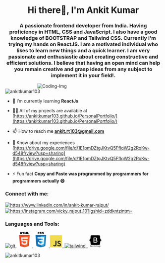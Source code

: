 <h1 align="center">Hi there👋, I'm Ankit Kumar</h1>
<h3 align="center">A passionate frontend developer from India. Having proficiency in HTML, CSS and JavaScript. I also have a good knowledge of BOOTSTRAP and Tailwind CSS. Currently i'm trying my hands on ReactJS. I am a motivated individual who likes to learn new things and a quick learner. I am very passionate and enthusiastic about creating constructive and efficient solutions. I believe that having an open mind can help you remain creative and grasp ideas from any subject to implement it in your field!.</h3>

<img align="right" alt="Coding-Img" width="400" src="https://camo.githubusercontent.com/97d0c0c4209208d8ec9573c7e213e05872a9f59b703868647b559b77af601cc6/68747470733a2f2f692e70696e696d672e636f6d2f6f726967696e616c732f65382f66342f35332f65386634353334363961336563393765636433353464663436356437333931332e676966">

<p align="left"> <img src="https://komarev.com/ghpvc/?username=ankitkumar103&label=Profile%20views&color=0e75b6&style=flat" alt="ankitkumar103" /> </p>

- 🌱 I’m currently learning **ReactJs**

- 👨‍💻 All of my projects are available at [https://ankitkumar103.github.io/PersonalPortfolio/](https://ankitkumar103.github.io/PersonalPortfolio/)

- 📫 How to reach me **ankit.rt103@gmail.com**

- 📄 Know about my experiences [https://drive.google.com/file/d/1E1pmDZtgJKtvQ5FflqW2g2RoKw-d548f/view?usp=sharing](https://drive.google.com/file/d/1E1pmDZtgJKtvQ5FflqW2g2RoKw-d548f/view?usp=sharing)

- ⚡ Fun fact **Copy and Paste was programmed by programmers for programmers actually 😄**

<h3 align="left">Connect with me:</h3>
<p align="left">
<a href="https://linkedin.com/in/https://www.linkedin.com/in/ankit-kumar-rajput/" target="blank"><img align="center" src="https://raw.githubusercontent.com/rahuldkjain/github-profile-readme-generator/master/src/images/icons/Social/linked-in-alt.svg" alt="https://www.linkedin.com/in/ankit-kumar-rajput/" height="30" width="40" /></a>
<a href="https://instagram.com/https://instagram.com/vicky_rajput_10?igshid=zddkntzintm=" target="blank"><img align="center" src="https://raw.githubusercontent.com/rahuldkjain/github-profile-readme-generator/master/src/images/icons/Social/instagram.svg" alt="https://instagram.com/vicky_rajput_10?igshid=zddkntzintm=" height="30" width="40" /></a>
</p>

<h3 align="left">Languages and Tools:</h3>
<p align="left">
  <a href="https://git-scm.com/" target="_blank" rel="noreferrer"> <img src="https://www.vectorlogo.zone/logos/git-scm/git-scm-icon.svg" alt="git" width="40" height="40"/> </a>
    <a href="https://www.w3.org/html/" target="_blank" rel="noreferrer"> <img src="https://raw.githubusercontent.com/devicons/devicon/master/icons/html5/html5-original-wordmark.svg" alt="html5" width="50" height="50"/> </a>
    <a href="https://www.w3schools.com/css/" target="_blank" rel="noreferrer"> <img src="https://raw.githubusercontent.com/devicons/devicon/master/icons/css3/css3-original-wordmark.svg" alt="css3" width="50" height="50"/> </a>
    <a href="https://developer.mozilla.org/en-US/docs/Web/JavaScript" target="_blank" rel="noreferrer"><img src="https://raw.githubusercontent.com/devicons/devicon/master/icons/javascript/javascript-original.svg" alt="javascript" width="40" height="40"/> </a>
  <a href="https://tailwindcss.com/" target="_blank" rel="noreferrer"> &nbsp;<img src="https://www.vectorlogo.zone/logos/tailwindcss/tailwindcss-icon.svg" alt="tailwind" width="45" height="45"/> &nbsp;</a>
  <a href="https://getbootstrap.com" target="_blank" rel="noreferrer"> <img src="https://raw.githubusercontent.com/devicons/devicon/master/icons/bootstrap/bootstrap-plain-wordmark.svg" alt="bootstrap" width="40" height="40"/> </a>
</p>

<!-- <p><img align="left" width="480" src="https://github-readme-streak-stats.herokuapp.com/?user=ankitkumar103&" alt="ankitkumar103" /></p>

<p>&nbsp;<img align="right" width="480" src="https://github-readme-stats.vercel.app/api?username=ankitkumar103&show_icons=true&locale=en" alt="ankitkumar103" /></p> -->

<p><img align="left" width="400" src="https://github-readme-stats.vercel.app/api/top-langs?username=ankitkumar103&show_icons=true&locale=en&layout=compact" alt="ankitkumar103" /></p>
